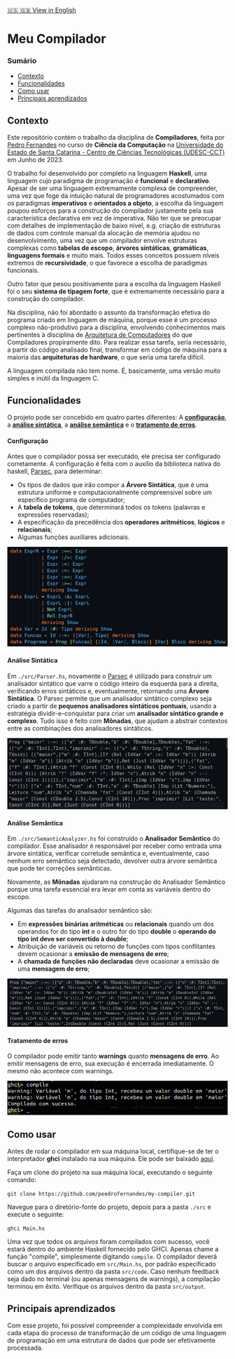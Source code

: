 [🇺🇸 🇬🇧 View in English](https://github.com/peedrofernandes/my-compiler/blob/main/README.md)

# Meu Compilador

### Sumário

- [Contexto](#context)
- [Funcionalidades](#features)
- [Como usar](#how-to-use)
- [Principais aprendizados](#learnings)

## <a id="context"></a>Contexto

Este repositório contém o trabalho da disciplina de **Compiladores**, feita por [Pedro Fernandes](https://github.com/peedrofernandes) no curso de **Ciência da Computação** na [Universidade do Estado de Santa Catarina - Centro de Ciências Tecnológicas (UDESC-CCT)](https://www.udesc.br/cct) em Junho de 2023.

O trabalho foi desenvolvido por completo na linguagem **Haskell**, uma linguagem cujo paradigma de programação é **funcional** e **declarativo**. Apesar de ser uma linguagem extremamente complexa de compreender, uma vez que foge da intuição natural de programadores acostumados com os paradigmas **imperativos** e **orientados a objeto**, a escolha da linguagem poupou esforços para a construção do compilador justamente pela sua característica declarativa em vez de imperativa. Não ter que se preocupar com detalhes de implementação de baixo nível, e.g. criação de estruturas de dados com controle manual da alocação de memória ajudou no desenvolvimento, uma vez que um compilador envolve estruturas complexas como **tabelas de escopo**, **árvores sintáticas**, **gramáticas**, **linguagens formais** e muito mais. Todos esses conceitos possuem níveis extremos de **recursividade**, o que favorece a escolha de paradigmas funcionais. 

Outro fator que pesou positivamente para a escolha da linguagem Haskell foi o seu **sistema de tipagem forte**, que é extremamente necessário para a construção do compilador.

Na disciplina, não foi abordado o assunto da transformação efetiva do programa criado em linguagem de máquina, porque esse é um processo complexo não-produtivo para a disciplina, envolvendo conhecimentos mais pertinentes à disciplina de [Arquitetura de Computadores](https://github.com/peedrofernandes/udesc-aoc) do que Compiladores propiramente dito. Para realizar essa tarefa, seria necessário, a partir do código analisado final, transformar em código de máquina para a maioria das **arquiteturas de hardware**, o que seria uma tarefa difícil.

A linguagem compilada não tem nome. É, basicamente, uma versão muito simples e inútil da linguagem C.

## <a id="features"></a>Funcionalidades

O projeto pode ser concebido em quatro partes diferentes: A [**configuração**](#config), a [**análise sintática**](#parser), a [**análise semântica**](#semantic-analysis) e o [**tratamento de erros**](#error-handling).

#### <a id="config"></a>Configuração

Antes que o compilador possa ser executado, ele precisa ser configurado corretamente. A configuração é feita com o auxílio da biblioteca nativa do haskell, [Parsec](https://hackage.haskell.org/package/parsec), para determinar:

- Os tipos de dados que irão compor a **Árvore Sintática**, que é uma estrutura uniforme e computacionalmente compreensível sobre um específico programa de computador;
- A **tabela de tokens**, que determinará todos os tokens (palavras e expressões reservadas);
- A especificação da precedência dos **operadores aritméticos**, **lógicos** e **relacionais**;
- Algumas funções auxiliares adicionais.

![Algumas propriedades do compilador](src/assets/props.png)

#### <a id="parser"></a> Análise Sintática

Em `./src/Parser.hs`, novamente o [Parsec](https://hackage.haskell.org/package/parsec) é utilizado para construir um analisador sintático que varre o código inteiro da esquerda para a direita, verificando erros sintáticos e, eventualmente, retornando uma **Árvore Sintática**. O Parsec permite que um analisador sintático complexo seja criado a partir de **pequenos analisadores sintáticos pontuais**, usando a estratégia dividir-e-conquistar para criar um **analisador sintático grande e complexo**. Tudo isso é feito com **Mônadas**, que ajudam a abstrair contextos entre as combinações dos analisadores sintáticos.

![Árvore sintática contendo o código analisado apenas sintaticamente](src/assets//parsed.png)

#### <a id="semantic-analysis"></a>Análise Semântica

Em `./src/SemanticAnalyzer.hs` foi construído o **Analisador Semântico** do compilador. Esse analisador é responsável por receber como entrada uma árvore sintática, verificar corretude semântica e, eventualmente, caso nenhum erro semântico seja detectado, devolver outra árvore semântica que pode ter correções semânticas.

Novamente, as **Mônadas** ajudaram na construção do Analisador Semântico porque uma tarefa essencial era levar em conta as variáveis dentro do escopo.

Algumas das tarefas do analisador semântico são:

- Em **expressões binárias aritméticas** ou **relacionais** quando um dos operandos for do tipo **int** e o outro for do tipo **double** o **operando do tipo int deve ser convertido à double**;
- Atribuição de variáveis ou retorno de funções com tipos conflitantes devem ocasionar a **emissão de mensagens de erro**;
- A **chamada de funções não declaradas** deve ocasionar a emissão de uma **mensagem de erro**;

![Árvore sintática analisada semanticamente](src/assets/semanticParsed.png)

#### <a id="error-handling"></a>Tratamento de erros

O compilador pode emitir tanto **warnings** quanto **mensagens de erro**. Ao emitir mensagens de erro, sua execução é encerrada imediatamente. O mesmo não acontece com warnings.

![Mensagem de warning durante a execução da análise semântica](src/assets/warnings.png)

## <a id="how-to-use"></a>Como usar

Antes de rodar o compilador em sua máquina local, certifique-se de ter o interpretador **ghci** instalado na sua máquina. Ele pode ser baixado [aqui](https://haskell.org/downloads).

Faça um clone do projeto na sua máquina local, executando o seguinte comando:

```git clone https://github.com/peedrofernandes/my-compiler.git```

Navegue para o diretório-fonte do projeto, depois para a pasta `./src` e execute o seguinte:

```ghci Main.hs```

Uma vez que todos os arquivos foram compilados com sucesso, você estará dentro do ambiente Haskell fornecido pelo GHCI. Apenas chame a função "compile", simplesmente digitando `compile`. O compilador deverá buscar o arquivo especificado em `src/Main.hs`, por padrão especificado como um dos arquivos dentro da pasta `src/code`. Caso nenhum feedback seja dado no terminal (ou apenas mensagens de warnings), a compilação terminou em êxito. Verifique os arquivos dentro da pasta `src/output`.

## <a id="learnings"></a>Principais aprendizados

Com esse projeto, foi possível compreender a complexidade envolvida em cada etapa do processo de transformação de um código de uma linguagem de programação em uma estrutura de dados que pode ser efetivamente processada.

